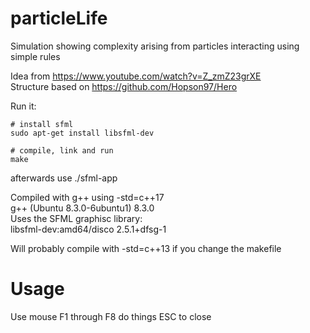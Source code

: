 # particleLife

Simulation showing complexity arising from particles interacting using simple rules  

Idea from https://www.youtube.com/watch?v=Z_zmZ23grXE  
Structure based on https://github.com/Hopson97/Hero

Run it:
```console
# install sfml
sudo apt-get install libsfml-dev

# compile, link and run
make
```
afterwards use ./sfml-app

Compiled with g++ using -std=c++17  
g++ (Ubuntu 8.3.0-6ubuntu1) 8.3.0  
Uses the SFML graphisc library:  
libsfml-dev:amd64/disco 2.5.1+dfsg-1  

Will probably compile with -std=c++13 if you change the makefile  

# Usage

Use mouse
F1 through F8 do things
ESC to close
